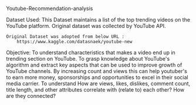 Youtube-Recommendation-analysis

 Dataset Used: 
 	This Dataset maintains a list of the top trending videos on the YouTube platform.
	Original dataset was collected by YouTube API.
	
	Original Dataset was adopted from below URL :
		https://www.kaggle.com/datasnaek/youtube-new
		
		
 Objective:
 	To understand characteristics that makes a video end up in trending section on YouTube.
	To grasp knowledge about YouTube's algorithm and extract key aspects that can be used to improve growth of YouTube channels.
	By increasing count and views this can help youtuber's to earn more money, sponsorships and opportunities to excel in their social media carrier.
	To understand How are views, likes, dislikes, comment count, title length, and other attributes correlate with (relate to) each other? How are they connected?




	
	

